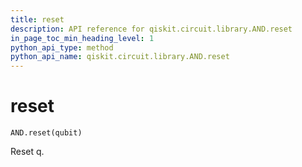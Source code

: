 ```yaml
---
title: reset
description: API reference for qiskit.circuit.library.AND.reset
in_page_toc_min_heading_level: 1
python_api_type: method
python_api_name: qiskit.circuit.library.AND.reset
---
```


# reset

<span id="qiskit.circuit.library.AND.reset" />

`AND.reset(qubit)`

Reset q.

